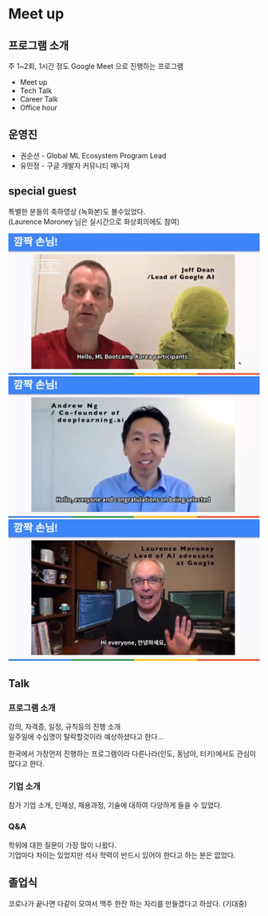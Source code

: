 # Meet up

## 프로그램 소개
주 1~2회, 1시간 정도 Google Meet 으로 진행하는 프로그램  

- Meet up
- Tech Talk
- Career Talk
- Office hour

## 운영진
- 권순선 - Global ML Ecosystem Program Lead  
- 유민정 - 구글 개발자 커뮤니티 매니저  

## special guest
특별한 분들의 축하영상 (녹화본)도 볼수있었다.  
(Laurence Moroney 님은 실시간으로 화상회의에도 참여)  

![Jeff Dean](images/Jeff_Dean.jpg)  
![Andrew Ng](images/Andrew_Ng.jpg)  
![Laurence Moroney](images/Laurence_Moroney.jpg)  

## Talk

### 프로그램 소개
강의, 자격증, 일정, 규칙등의 진행 소개  
일주일에 수십명이 탈락할것이라 예상하셨다고 한다...  
  
한국에서 가장먼저 진행하는 프로그램이라 다른나라(인도, 동남아, 터키)에서도 관심이 많다고 한다.  

### 기업 소개
참가 기업 소개, 인재상, 채용과정, 기술에 대하여 다양하게 들을 수 있었다.  

### Q&A
학위에 대한 질문이 가장 많이 나왔다.  
기업마다 차이는 있었지만 석사 학력이 반드시 있어야 한다고 하는 분은 없었다.  

## 졸업식
코로나가 끝나면 다같이 모여서 맥주 한잔 하는 자리를 만들겠다고 하셨다. (기대중)  
